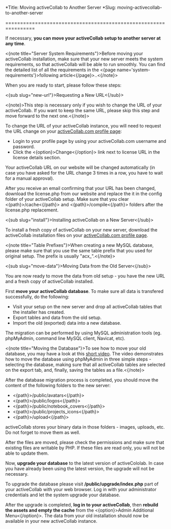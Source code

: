 *Title: Moving activeCollab to Another Server
*Slug: moving-activecollab-to-another-server

================================================================

If necessary, **you can move your activeCollab setup to another server at any time**.

<{note title="Server System Requirements"}>Before moving your activeCollab installation,  make sure that your new server meets the system requirements, so that activeCollab will be able to run smoothly. You can find the detailed list of all the requirements in the <{page name='system-requirements'}>following article<{/page}>..<{/note}>


When you are ready to start, please follow these steps:

<{sub slug="new-url"}>Requesting a New URL<{/sub}>

<{note}>This step is necessary only if you wish to change the URL of your activeCollab. If  you want to keep the same URL, please skip this step and move forward to the next one.<{/note}>

To change the URL of your activeCollab instance, you will need to request the URL change on your <a href=https://www.activecollab.com/my-profile>activeCollab.com profile page</a>:

- Login to your profile page by using your activeCollab.com username and password.
- Click the <{option}>Change<{/option}> link next to license URL in the license details section.

Your activeCollab URL on our website will be changed automatically (in case you have asked for the URL change 3 times in a row, you have to wait for a manual approval).

After you receive an email confirming that your URL has been changed, download the license.php from our website and replace the it in the config folder of your activeCollab setup. Make sure that you clear <{path}>/cache<{/path}> and <{path}>/compile<{/path}> folders after the license.php replacement.

<{sub slug="install"}>Installing activeCollab on a New Server<{/sub}>

To install a fresh copy of activeCollab on your new server, download the activeCollab installation files on your <a href=https://www.activecollab.com/my-profile>activeCollab.com profile page</a>.

<{note title="Table Prefixes"}>When creating a new MySQL database, please make sure that you use the same table prefix that you used for original setup. The prefix is usually "acx_".<{/note}>

<{sub slug="move-data"}>Moving Data from the Old Server<{/sub}>

You are now ready to move the data from old setup - you have the new URL and a fresh copy of activeCollab installed.

First **move your activeCollab database**. To make sure all data is transfered successfully, do the following:

- Visit your setup on the new server and drop all activeCollab tables that the installer has created.
- Export tables and data from the old setup.
- Import the old (exported) data into a new database.

The migration can be performed by using MySQL administration tools (eg. phpMyAdmin, command line MySQL client, Navicat, etc).

<{note title="Moving the Database"}>To see how to move your old database, you may have a look at this <a href="https://www.activecollab.com/video/phpmyadmin-export.mov">short video</a>. The video demonstrates how to move the database using phpMyAdmin in three simple steps - selecting the database, making sure that all activeCollab tables are selected on the export tab, and, finally, saving the tables as a file.<{/note}>

After the database migration process is completed, you should move the content of the following folders to the new server:

- <{path}>/public/avatars<{/path}>
- <{path}>/public/logos<{/path}>
- <{path}>/public/notebook_covers<{/path}>
- <{path}>/public/projects_icons<{/path}>
- <{path}>/upload<{/path}>

activeCollab stores your binary data in those folders - images, uploads, etc. Do not forget to move them as well.

After the files are moved, please check the permissions and make sure that existing files are writable by PHP. If these files are read only, you will not be able to update them.

Now, **upgrade your database** to the latest version of activeCololab. In case you have already been using the latest version, the upgrade will not be necessary. 

To upgrade the database please visit **/public/upgrade/index.php** part of your activeCollab with your web browser. Log in with your administrator credentials and let the system upgrade your database.

After the upgrade is completed, **log in to your activeCollab**, then **rebuild the assets and empty the cache** from the <{option}>Admin Additional Menu<{/option}>. The data from your old installation should now be available in your new activeCollab instance.